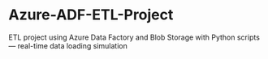 # Azure-ADF-ETL-Project
ETL project using Azure Data Factory and Blob Storage with Python scripts — real-time data loading simulation
